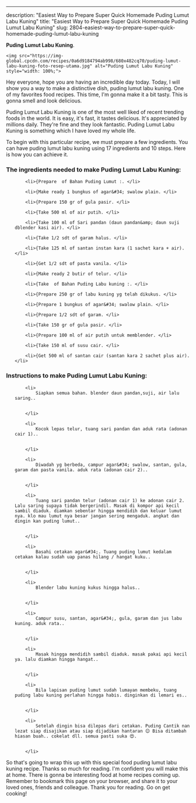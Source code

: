 ---
description: "Easiest Way to Prepare Super Quick Homemade Puding Lumut Labu Kuning"
title: "Easiest Way to Prepare Super Quick Homemade Puding Lumut Labu Kuning"
slug: 2804-easiest-way-to-prepare-super-quick-homemade-puding-lumut-labu-kuning

<p>
	<strong>Puding Lumut Labu Kuning</strong>. 
	
</p>
<p>
	
	<img src="https://img-global.cpcdn.com/recipes/0a6d9184794ab998/680x482cq70/puding-lumut-labu-kuning-foto-resep-utama.jpg" alt="Puding Lumut Labu Kuning" style="width: 100%;">
	
	
</p>
<p>
	Hey everyone, hope you are having an incredible day today. Today, I will show you a way to make a distinctive dish, puding lumut labu kuning. One of my favorites food recipes. This time, I'm gonna make it a bit tasty. This is gonna smell and look delicious.
</p>
	
<p>
	Puding Lumut Labu Kuning is one of the most well liked of recent trending foods in the world. It is easy, it's fast, it tastes delicious. It's appreciated by millions daily. They're fine and they look fantastic. Puding Lumut Labu Kuning is something which I have loved my whole life.
</p>
<p>
	
</p>

<p>
To begin with this particular recipe, we must prepare a few ingredients. You can have puding lumut labu kuning using 17 ingredients and 10 steps. Here is how you can achieve it.
</p>

<h3>The ingredients needed to make Puding Lumut Labu Kuning:</h3>

<ol>
	
		<li>{Prepare  of Bahan Puding Lumut :. </li>
	
		<li>{Make ready 1 bungkus of agar&#34; swalow plain. </li>
	
		<li>{Prepare 150 gr of gula pasir. </li>
	
		<li>{Take 500 ml of air putih. </li>
	
		<li>{Take 100 ml of Sari pandan (daun pandan&amp; daun suji dblender kasi air). </li>
	
		<li>{Take 1/2 sdt of garam halus. </li>
	
		<li>{Take 125 ml of santan instan kara (1 sachet kara + air). </li>
	
		<li>{Get 1/2 sdt of pasta vanila. </li>
	
		<li>{Make ready 2 butir of telur. </li>
	
		<li>{Take  of Bahan Puding Labu kuning :. </li>
	
		<li>{Prepare 250 gr of labu kuning yg telah dikukus. </li>
	
		<li>{Prepare 1 bungkus of agar&#34; swalow plain. </li>
	
		<li>{Prepare 1/2 sdt of garam. </li>
	
		<li>{Take 150 gr of gula pasir. </li>
	
		<li>{Prepare 100 ml of air putih untuk memblender. </li>
	
		<li>{Take 150 ml of susu cair. </li>
	
		<li>{Get 500 ml of santan cair (santan kara 2 sachet plus air). </li>
	
</ol>
<p>
	
</p>

<h3>Instructions to make Puding Lumut Labu Kuning:</h3>

<ol>
	
		<li>
			Siapkan semua bahan. blender daun pandan,suji, air lalu saring..
			
			
		</li>
	
		<li>
			Kocok lepas telur, tuang sari pandan dan aduk rata (adonan cair 1)..
			
			
		</li>
	
		<li>
			Diwadah yg berbeda, campur agar&#34; swalow, santan, gula, garam dan pasta vanila. aduk rata (adonan cair 2)..
			
			
		</li>
	
		<li>
			Tuang sari pandan telur (adonan cair 1) ke adonan cair 2. Lalu saring supaya tidak bergerindil. Masak di kompor api kecil sambil diaduk. diamkan sebentar hingga mendidih dan keluar lumut nya. klo mau lumut nya besar jangan sering mengaduk. angkat dan dingin kan puding lumut..
			
			
		</li>
	
		<li>
			Basahi cetakan agar&#34;. Tuang puding lumut kedalam cetakan kalau sudah uap panas hilang / hangat kuku..
			
			
		</li>
	
		<li>
			Blender labu kuning kukus hingga halus..
			
			
		</li>
	
		<li>
			Campur susu, santan, agar&#34;, gula, garam dan jus labu kuning. aduk rata..
			
			
		</li>
	
		<li>
			Masak hingga mendidih sambil diaduk. masak pakai api kecil ya. lalu diamkan hingga hangat..
			
			
		</li>
	
		<li>
			Bila lapisan puding lumut sudah lumayan membeku, tuang puding labu kuning perlahan hingga habis. dinginkan di lemari es..
			
			
		</li>
	
		<li>
			Setelah dingin bisa dilepas dari cetakan. Puding Cantik nan lezat siap disajikan atau siap dijadikan hantaran 😊 Bisa ditambah hiasan buah.. cokelat dll. semua pasti suka 😍.
			
			
		</li>
	
</ol>

<p>
	
</p>

<p>
	So that's going to wrap this up with this special food puding lumut labu kuning recipe. Thanks so much for reading. I'm confident you will make this at home. There is gonna be interesting food at home recipes coming up. Remember to bookmark this page on your browser, and share it to your loved ones, friends and colleague. Thank you for reading. Go on get cooking!
</p>
